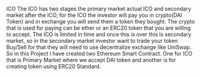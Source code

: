 ICO
The ICO has two stages the primary market actual ICO and secondary market after the ICO, for the ICO the investor will pay you in crypto(DAI Token) and in exchange you will send them a token they bought. The crypto that is used for paying can be ether or an ERC20 token that you are willing to accept.
The ICO is limited in time and once this is over this is secondary market, so in the secondary market investor want to trade your token Buy/Sell for that they will need to use decentralize exchange like UniSwap.
So in this Project I have created two Ethereum Smart Contract. One for ICO that is Primary Market where we accept DAI token and another is for creating token using ERC20 Standard.   
